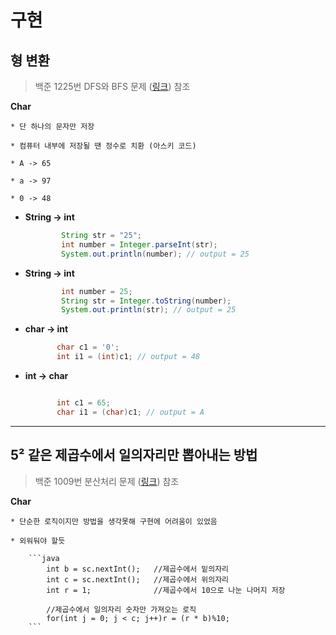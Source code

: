 #  구현

## **형 변환**
> 백준 1225번 DFS와 BFS 문제 ([링크](https://www.acmicpc.net/problem/1225)) 참조


**Char**

    * 단 하나의 문자만 저장

    * 컴퓨터 내부에 저장될 땐 정수로 치환 (아스키 코드)

    * A -> 65

    * a -> 97

    * 0 -> 48
            

* **String -> int** 

    ```java
            String str = "25";
            int number = Integer.parseInt(str);
            System.out.println(number); // output = 25
    ```

* **String -> int** 

    ```java
            int number = 25;
            String str = Integer.toString(number);
            System.out.println(str); // output = 25
    ```

* **char -> int** 

     ```java
            char c1 = '0';
            int i1 = (int)c1; // output = 48
    ```       

* **int -> char** 

     ```java

            int c1 = 65;
            char i1 = (char)c1; // output = A
    ```     


<hr/>

## **5² 같은 제곱수에서 일의자리만 뽑아내는 방법**
> 백준 1009번 분산처리 문제 ([링크](https://www.acmicpc.net/problem/1225)) 참조


**Char**

    * 단순한 로직이지만 방법을 생각못해 구현에 어려움이 있었음 

    * 외워둬야 할듯 
    
        ```java
            int b = sc.nextInt();   //제곱수에서 밑의자리
			int c = sc.nextInt();   //제곱수에서 위의자리
			int r = 1;              //제곱수에서 10으로 나눈 나머지 저장
			
			//제곱수에서 일의자리 숫자만 가져오는 로직
			for(int j = 0; j < c; j++)r = (r * b)%10;
        ```     
